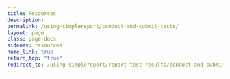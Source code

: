 ```yaml
---
title: Resources
description:
permalink: /using-simplereport/conduct-and-submit-tests/
layout: page
class: page-docs
sidenav: resources
home_link: true
return_top: "true"
redirect_to: /using-simplereport/report-test-results/conduct-and-submit-tests/
---
```

